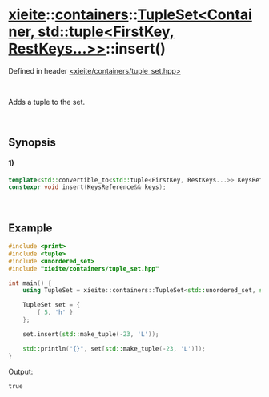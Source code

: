 # [xieite](../../../../../xieite.md)\:\:[containers](../../../../../containers.md)\:\:[TupleSet<Container, std::tuple<FirstKey, RestKeys...>>](../../../tuple_set.md)\:\:insert\(\)
Defined in header [<xieite/containers/tuple_set.hpp>](../../../../../../include/xieite/containers/tuple_set.hpp)

&nbsp;

Adds a tuple to the set.

&nbsp;

## Synopsis
#### 1)
```cpp
template<std::convertible_to<std::tuple<FirstKey, RestKeys...>> KeysReference>
constexpr void insert(KeysReference&& keys);
```

&nbsp;

## Example
```cpp
#include <print>
#include <tuple>
#include <unordered_set>
#include "xieite/containers/tuple_set.hpp"

int main() {
    using TupleSet = xieite::containers::TupleSet<std::unordered_set, std::tuple<int, char>>;

    TupleSet set = {
        { 5, 'h' }
    };

    set.insert(std::make_tuple(-23, 'L'));

    std::println("{}", set[std::make_tuple(-23, 'L')]);
}
```
Output:
```
true
```
